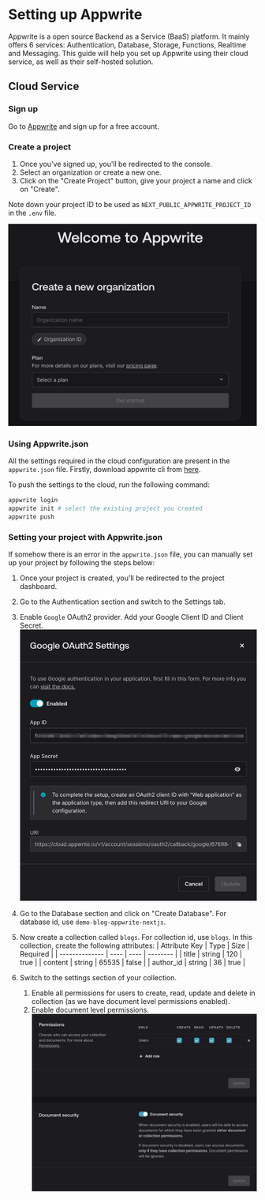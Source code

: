 # Setting up Appwrite

Appwrite is a open source Backend as a Service (BaaS) platform. It mainly offers 6 services: Authentication, Database, Storage, Functions, Realtime and Messaging. This guide will help you set up Appwrite using their cloud service, as well as their self-hosted solution.

## Cloud Service

### Sign up

Go to [Appwrite](https://appwrite.io/) and sign up for a free account.

### Create a project

1. Once you've signed up, you'll be redirected to the console.
2. Select an organization or create a new one.
3. Click on the "Create Project" button, give your project a name and click on "Create".

Note down your project ID to be used as `NEXT_PUBLIC_APPWRITE_PROJECT_ID` in the `.env` file.

![Create Organization](./images/create-organization.png)

### Using Appwrite.json

All the settings required in the cloud configuration are present in the `appwrite.json` file. Firstly, download appwrite cli from [here](https://appwrite.io/docs/tooling/command-line/installation).

To push the settings to the cloud, run the following command:

```bash
appwrite login
appwrite init # select the existing project you created
appwrite push
```

### Setting your project with Appwrite.json

If somehow there is an error in the `appwrite.json` file, you can manually set up your project by following the steps below:

1. Once your project is created, you'll be redirected to the project dashboard.
2. Go to the Authentication section and switch to the Settings tab.
3. Enable `Google` OAuth2 provider. Add your Google Client ID and Client Secret.
   ![Google OAuth2](./images/google-oauth2.png)

4. Go to the Database section and click on "Create Database". For database id, use `demo-blog-appwrite-nextjs`.
5. Now create a collection called `blogs`. For collection id, use `blogs`.
   In this collection, create the following attributes:
   | Attribute Key | Type | Size | Required |
   | -------------- | ---- | ---- | -------- |
   | title | string | 120 | true |
   | content | string | 65535 | false |
   | author_id | string | 36 | true |
6. Switch to the settings section of your collection.
   1. Enable all permissions for users to create, read, update and delete in collection (as we have document level permissions enabled).
   2. Enable document level permissions.
      ![Collection Settings](./images/collection-settings.png)
